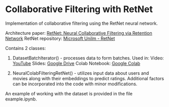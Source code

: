 # Collaborative Filtering with RetNet

Implementation of collaborative filtering using the RetNet neural network.

Architecture paper: [RetNet: Neural Collaborative Filtering via Retention Network](https://arxiv.org/abs/2307.08621)
RetNet repository: [Microsoft Unilm - RetNet](https://github.com/microsoft/unilm/tree/master/retnet)

Contains 2 classes:
1. DatasetBatchIterator() - processes data to form batches.
   Used in:
   Video: [YouTube](https://www.youtube.com/watch?v=dN8U0GNKCcc)
   Slides: [Google Drive](https://drive.google.com/file/d/19oaf9RaS9QqNLgyxvYTqgHoiRTIcMFf4/view)
   Colab Notebook: [Google Colab](https://colab.research.google.com/drive/1cVp1LfjCXtXmRYmOnnb3pD9STUH0tlzl?usp=sharing#scrollTo=Y3d9kwzvvhmp)

2. NeuralColabFilteringRetNet() - utilizes input data about users and movies along with their embeddings to predict ratings.
   Additional factors can be incorporated into the code with minor modifications.

An example of working with the dataset is provided in the file example.ipynb.
